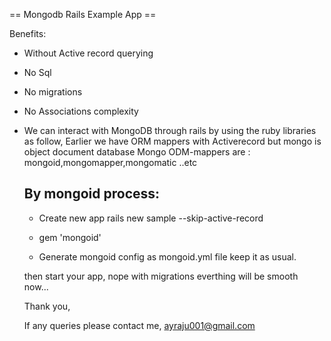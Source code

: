 
== Mongodb Rails Example App ==

Benefits:

- Without Active record querying
- No Sql
- No migrations
- No Associations complexity


- We can interact with MongoDB through rails by using the ruby libraries as follow,
  Earlier we have ORM mappers with Activerecord but mongo is object document database 
  Mongo ODM-mappers are : mongoid,mongomapper,mongomatic ..etc
  
  By mongoid process:
  ---------------------------
  
  - Create new app rails new sample --skip-active-record
  
  - gem 'mongoid'
  
  - Generate mongoid config as mongoid.yml file keep it as usual.
  
  
  
  then start your app, nope with migrations everthing will be smooth now...
  
  
  Thank you,
  
  If any queries please contact me, ayraju001@gmail.com

